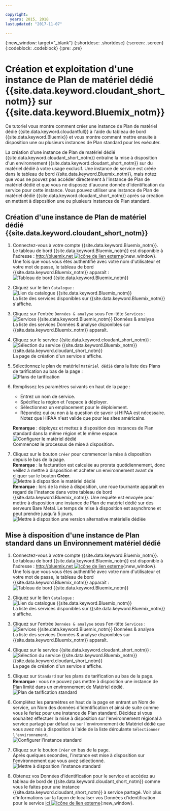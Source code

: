 ```yaml
---

copyright:
  years: 2015, 2018
lastupdated: "2017-11-07"

---
```


{:new_window: target="_blank"}
{:shortdesc: .shortdesc}
{:screen: .screen}
{:codeblock: .codeblock}
{:pre: .pre}

<!-- Acrolinx: 2017-02-23 -->

# Création et exploitation d'une instance de Plan de matériel dédié {{site.data.keyword.cloudant_short_notm}} sur {{site.data.keyword.Bluemix_notm}} 

Ce tutoriel vous montre comment créer une instance de Plan de matériel dédié {{site.data.keyword.cloudantfull}} à l'aide du tableau de bord {{site.data.keyword.Bluemix}} et vous montre comment mettre ensuite à disposition une ou plusieurs instances de Plan standard pour les exécuter.  

La création d'une instance de Plan de matériel dédié {{site.data.keyword.cloudant_short_notm}} entraîne la mise à disposition d'un environnement {{site.data.keyword.cloudant_short_notm}} sur du matériel dédié à votre usage exclusif. Une instance de service est créée dans le tableau de bord {{site.data.keyword.Bluemix_notm}}, mais notez que vous ne pouvez pas accéder directement à l'instance de Plan de matériel dédié et que vous ne disposez d'aucune donnée d'identification du service pour cette instance. Vous pouvez utiliser une instance de Plan de matériel dédié {{site.data.keyword.cloudant_short_notm}} après sa création en mettant à disposition une ou plusieurs instances de Plan standard. 

## Création d'une instance de Plan de matériel dédié {{site.data.keyword.cloudant_short_notm}}

1.  Connectez-vous à votre compte {{site.data.keyword.Bluemix_notm}}.<br/>
    Le tableau de bord {{site.data.keyword.Bluemix_notm}} est disponible à l'adresse :
    [http://bluemix.net ![Icône de lien externe](../images/launch-glyph.svg "Icône de lien externe")](http://bluemix.net){:new_window}. Une fois que vous vous êtes authentifié avec votre nom d'utilisateur et votre mot de passe, le tableau de bord {{site.data.keyword.Bluemix_notm}} apparaît :<br/>
    ![Tableau de bord {{site.data.keyword.Bluemix_notm}}](images/img0001.png)

2.  Cliquez sur le lien `Catalogue` :<br/>
    ![Lien du catalogue {{site.data.keyword.Bluemix_notm}}](images/img0002.png)<br/>
    La liste des services disponibles sur {{site.data.keyword.Bluemix_notm}} s'affiche.

3.  Cliquez sur l'entrée `Données & analyse` sous l'en-tête `Services` :<br/>
    ![Services {{site.data.keyword.Bluemix_notm}} Données & analyse](images/img0003.png)<br/>
    La liste des services Données & analyse disponibles sur {{site.data.keyword.Bluemix_notm}} apparaît.

4.  Cliquez sur le service {{site.data.keyword.cloudant_short_notm}} :<br/>
    ![Sélection du service {{site.data.keyword.Bluemix_notm}} {{site.data.keyword.cloudant_short_notm}}](images/img0004.png)<br/>
   La page de création d'un service s'affiche.  

5.  Sélectionnez le plan de matériel `Matériel dédié` dans la liste des Plans de tarification au bas de la page : <br/>
    ![Plans de tarification](../tutorials/images/pricing_plan.png)
    
6.  Remplissez les paramètres suivants en haut de la page : <br/>
    -   Entrez un nom de service.<br/>
    -   Spécifiez la région et l'espace à déployer.<br/>
    -   Sélectionnez un emplacement pour le déploiement.<br/>
    -   Répondez oui ou non à la question de savoir si HIPAA est nécessaire. Notez que HIPAA n'est valide que pour les sites américains. <br/> 
     
    **Remarque** : déployez et mettez à disposition des instances de Plan standard dans la même région et le même espace.    
    ![Configurer le matériel dédié](../tutorials/images/select_deployment_location.png)<br/>
    Commencez le processus de mise à disposition. 
    
7.  Cliquez sur le bouton `Créer` pour commencer la mise à disposition depuis le bas de la page. <br/>
    **Remarque** : la facturation est calculée au prorata quotidiennement, donc veillez à mettre à disposition et acheter un environnement avant de cliquer sur le bouton **Créer**.<br/>
    ![Mettre à disposition le matériel dédié](../tutorials/images/create_button_provision.png)<br/>
    **Remarque** : lors de la mise à disposition, une roue tournante apparaît en regard de l'instance dans votre tableau de bord {{site.data.keyword.Bluemix_notm}}. Une requête est envoyée pour mettre à disposition une instance de Plan de matériel dédié sur des serveurs Bare Metal. Le temps de mise à disposition est asynchrone et peut prendre jusqu'à 5 jours. ![Mettre à disposition une version alternative matérielle dédiée](../tutorials/images/create_button_provision2.png)<br/>
    
## Mise à disposition d'une instance de Plan standard dans un Environnement matériel dédié

1.  Connectez-vous à votre compte {{site.data.keyword.Bluemix_notm}}.<br/>
    Le tableau de bord {{site.data.keyword.Bluemix_notm}} est disponible à l'adresse :
    [http://bluemix.net ![Icône de lien externe](../images/launch-glyph.svg "Icône de lien externe")](http://bluemix.net){:new_window}.
    Une fois que vous vous êtes authentifié avec votre nom d'utilisateur et votre mot de passe, le tableau de bord {{site.data.keyword.Bluemix_notm}} apparaît :<br/>
    ![Tableau de bord {{site.data.keyword.Bluemix_notm}}](images/img0001.png)

2.  Cliquez sur le lien `Catalogue` :<br/>
    ![Lien du catalogue {{site.data.keyword.Bluemix_notm}}](images/img0002.png)<br/>
    La liste des services disponibles sur {{site.data.keyword.Bluemix_notm}} s'affiche.

3.  Cliquez sur l'entrée `Données & analyse` sous l'en-tête `Services` :<br/>
    ![Services {{site.data.keyword.Bluemix_notm}} Données & analyse](images/img0003.png)<br/>
    La liste des services Données & analyse disponibles sur {{site.data.keyword.Bluemix_notm}} apparaît.

4.  Cliquez sur le service {{site.data.keyword.cloudant_short_notm}} :<br>
    ![Sélection du service {{site.data.keyword.Bluemix_notm}} {{site.data.keyword.cloudant_short_notm}}](images/img0004.png)<br/>
   La page de création d'un service s'affiche.   

5.  Cliquez sur `Standard` sur les plans de tarification au bas de la page. <br/>
    **Remarque** : vous ne pouvez pas mettre à disposition une instance de Plan limité dans un environnement de Matériel dédié.<br/>
    ![Plan de tarification standard](../tutorials/images/standard_pricing_plan.png)
    
6.  Complétez les paramètres en haut de la page en entrant un Nom de service, un Nom des données d'identification et ainsi de suite comme vous le feriez pour une instance de Plan standard. Décidez si vous souhaitez effectuer la mise à disposition sur l'environnement régional à service partagé par défaut ou sur l'environnement de Matériel dédié que vous avez mis à disposition à l'aide de la liste déroulante `Sélectionner l'environnement`.<br/>
    ![Configurer l'instance standard](../tutorials/images/select_environment.png)
    
7.  Cliquez sur le bouton `Créer` en bas de la page. <br/>
Après quelques secondes, l'instance est mise à disposition sur l'environnement que vous avez sélectionné.<br/>
    ![Mettre à disposition l'instance standard](../tutorials/images/create_button_provision_standard.png)
    
8.  Obtenez vos Données d'identification pour le service et accédez au tableau de bord de {{site.data.keyword.cloudant_short_notm}} comme vous le faites pour une instance {{site.data.keyword.cloudant_short_notm}} à service partagé. Voir plus d'informations sur la façon de localiser vos Données d'identification pour le service [ici ![Icône de lien externe](../images/launch-glyph.svg "Icône de lien externe")](https://console.bluemix.net/docs/services/Cloudant/tutorials/create_service.html#locating-your-service-credentials){:new_window}. 
     
